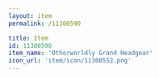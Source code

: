 ```yaml
---
layout: item
permalink: /11300590

title: Item
id: 11300590
item_name: 'Otherworldly Grand Headgear'
icon_url: 'item/icon/11300552.png'
---
```


